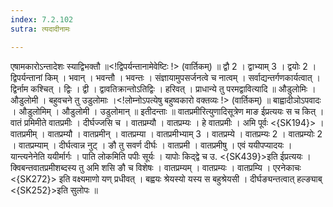 ```yaml
---
index: 7.2.102
sutra: त्यदादीनामः

---
```

 एषामकारोऽन्तादेशः स्याद्विभक्तौ ॥<!द्विपर्यन्तानामेवेष्टिः !> (वार्तिकम्) ॥ द्वौ 2 । द्वाभ्याम् 3 । द्वयोः 2 । द्विपर्यन्तानां किम् । भवान् । भवन्तौ । भवन्तः । संज्ञायामुपसर्जनत्वे च नात्वम् । सर्वाद्यन्तर्गणकार्यत्वात् । द्विर्नाम कश्चित् । द्विः । द्वी । द्वावतिक्रान्तोऽतिद्विः । हरिवत् । प्राधान्ये तु परमद्वावित्यादि ॥ औडुलोमिः । औडुलोमी । बहुवचने तु उडुलोमाः ।<!लोम्नोऽपत्येषु बहुष्वकारो वक्तव्यः !> (वार्तिकम्) ॥ बाह्वादीञोऽपवादः । औडुलोमिम् । औडुलोमी । उडुलोमान् ॥ इतीदन्ताः ॥	वातप्रमीरित्युणादिसूत्रेण माङ ईप्रत्ययः स च कित् । वातं प्रमिमीते वातप्रमीः । दीर्घज्जसि च । वातप्रम्यौ । वातप्रम्यः । हे वातप्रमीः । अमि पूर्वः <{SK194}> । वातप्रमीम् । वातप्रम्यौ । वातप्रमीन् । वातप्रम्या । वातप्रमीभ्याम् 3 । वातप्रम्ये । वातप्रम्यः 2 । वातप्रम्योः 2 । वातप्रम्याम् । दीर्घत्वान्न नुट् । ङौ तु सवर्ण दीर्घः । वातप्रमी । वातप्रमीषु । एवं ययीपप्यादयः । यान्त्यनेनेति ययीर्मार्गः । पाति लोकमिति पपीः सूर्यः । यापोः किद्द्वे च उ. <{SK439}>इति ईप्रत्ययः । क्विबन्तवातप्रमीशब्दस्य तु अमि शसि ङौ च विशेषः । वातप्रम्यम् । वातप्रम्यः । वातप्रम्यि । एरनेकाचः <{SK272}> इति वक्ष्यमाणो यण् प्रधीवत् । बह्वयः श्रेयस्यो यस्य स बहुश्रेयसी । दीर्घङ्यन्तत्वात् हल्ङ्याब् <{SK252}>इति सुलोपः ॥ 